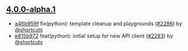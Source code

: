 ## [4.0.0-alpha.1](https://github.com/algolia/algoliasearch-client-python/compare/4.0.0-alpha.0...4.0.0-alpha.1)

- [a46b959f](https://github.com/algolia/api-clients-automation/commit/a46b959f) fix(python): template cleanup and playgrounds ([#2286](https://github.com/algolia/api-clients-automation/pull/2286)) by [@shortcuts](https://github.com/shortcuts/)
- [e815b972](https://github.com/algolia/api-clients-automation/commit/e815b972) feat(python): initial setup for new API client ([#2283](https://github.com/algolia/api-clients-automation/pull/2283)) by [@shortcuts](https://github.com/shortcuts/)

